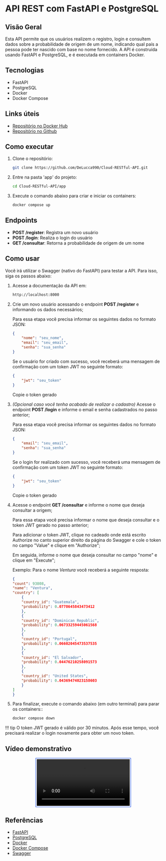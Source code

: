 # API REST com FastAPI e PostgreSQL

## Visão Geral
Esta API permite que os usuários realizem o registro, login e consultem dados sobre a probabilidade de origem de um nome, indicando qual país a pessoa pode ter nascido com base no nome fornecido. A API é construída usando FastAPI e PostgreSQL, e é executada em containers Docker.

## Tecnologias
- FastAPI
- PostgreSQL
- Docker
- Docker Compose

## Links úteis
- [Repositório no Docker Hub](https://hub.docker.com/repository/docker/pedrodl/cloud_project1/general)
- [Repositório no Github](https://github.com/DeLucca990/Cloud-RESTful-API)

## Como executar
1. Clone o repositório:
    ```bash
    git clone https://github.com/DeLucca990/Cloud-RESTful-API.git
    ```

2. Entre na pasta 'app' do projeto:
    ```bash
    cd Cloud-RESTful-API/app
    ```

3. Execute o comando abaixo para criar e iniciar os containers:
    ```bash
    docker compose up 
    ```

## Endpoints
- **POST /register**: Registra um novo usuário
- **POST /login**: Realiza o login do usuário
- **GET /consultar**: Retorna a probabilidade de origem de um nome

## Como usar
Você irá utilizar o Swagger (nativo do FastAPI) para testar a API. Para isso, siga os passos abaixo:
1. Acesse a documentação da API em:
    ```bash
    http://localhost:8000
    ```

2. Crie um novo usuário acessando o endpoint **POST /register** e informando os dados necessários;
    
    Para essa etapa você precisa informar os seguintes dados no formato JSON:
    ```json
    {
        "nome": "seu_nome",
        "email": "seu_email",
        "senha": "sua_senha"
    }
    ```
    Se o usuário for criado com sucesso, você receberá uma mensagem de confirmação com um token JWT no seguinte formato:
    ```json
    {
        "jwt": "seu_token"
    }
    ```
    Copie o token gerado

3. _(Opcional caso você tenha acabado de realizar o cadastro)_ Acesse o endpoint **POST /login** e informe o email e senha cadastrados no passo anterior;
    
    Para essa etapa você precisa informar os seguintes dados no formato JSON:
    ```json
    {
        "email": "seu_email",
        "senha": "sua_senha"
    }
    ```
    Se o login for realizado com sucesso, você receberá uma mensagem de confirmação com um token JWT no seguinte formato:
    ```json
    {
        "jwt": "seu_token"
    }
    ```
    Copie o token gerado

4. Acesse o endpoint **GET /consultar** e informe o nome que deseja consultar a origem;

    Para essa etapa você precisa informar o nome que deseja consultar e o token JWT gerado no passo anterior;
    
    Para adicionar o token JWT, clique no cadeado onde está escrito Authorize no canto superior direito da página do Swagger e cole o token no campo "Value" e clique em "Authorize";

    Em seguida, informe o nome que deseja consultar no campo "nome" e clique em "Execute";

    Exemplo: Para o nome _Ventura_ você receberá a seguinte resposta:
    ```json
    {
    "count": 93808,
    "name": "Ventura",
    "country": [
        {
        "country_id": "Guatemala",
        "probability": 0.0778645843473412
        },
        {
        "country_id": "Dominican Republic",
        "probability": 0.06733259445061568
        },
        {
        "country_id": "Portugal",
        "probability": 0.06602045473537535
        },
        {
        "country_id": "El Salvador",
        "probability": 0.04476210258091573
        },
        {
        "country_id": "United States",
        "probability": 0.04369474023158603
        }
    ]
    }
    ```

5. Para finalizar, execute o comando abaixo (em outro terminal) para parar os containers::
    ```bash
    docker compose down
    ```
<div class="result" markdown>
!!! tip
    O token JWT gerado é válido por 30 minutos. Após esse tempo, você precisará realizar o login novamente para obter um novo token.
</div>

## Vídeo demonstrativo

<div style="border: 1px solid #0540e3; padding: 3px; width: fit-content; margin: auto;">
    <video controls>
        <source src="../video/demosntracao_cloud.mp4" type="video/mp4">
    </video>
</div>

## Referências
- [FastAPI](https://fastapi.tiangolo.com/)
- [PostgreSQL](https://www.postgresql.org/)
- [Docker](https://www.docker.com/)
- [Docker Compose](https://docs.docker.com/compose/)
- [Swagger](https://swagger.io/)